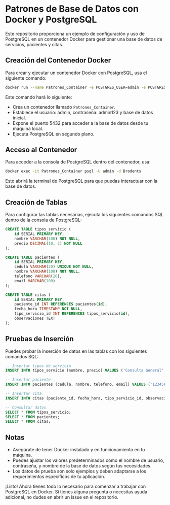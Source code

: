 # Patrones de Base de Datos con Docker y PostgreSQL

Este repositorio proporciona un ejemplo de configuración y uso de PostgreSQL en un contenedor Docker para gestionar una base de datos de servicios, pacientes y citas.

## Creación del Contenedor Docker

Para crear y ejecutar un contenedor Docker con PostgreSQL, usa el siguiente comando:

```bash
docker run --name Patrones_Container -e POSTGRES_USER=admin -e POSTGRES_PASSWORD=admin123 -e POSTGRES_DB=Brodents -p 5432:5432 -d postgres:latest
```

Este comando hará lo siguiente:
- Crea un contenedor llamado `Patrones_Container`.
- Establece el usuario: admin, contraseña: admin123 y base de datos inicial.
- Expone el puerto 5432 para acceder a la base de datos desde tu máquina local.
- Ejecuta PostgreSQL en segundo plano.

## Acceso al Contenedor

Para acceder a la consola de PostgreSQL dentro del contenedor, usa:

```bash
docker exec -it Patrones_Container psql -U admin -d Brodents
```

Esto abrirá la terminal de PostgreSQL para que puedas interactuar con la base de datos.

## Creación de Tablas

Para configurar las tablas necesarias, ejecuta los siguientes comandos SQL dentro de la consola de PostgreSQL:

```sql
CREATE TABLE tipos_servicio (
    id SERIAL PRIMARY KEY,
    nombre VARCHAR(100) NOT NULL,
    precio DECIMAL(10, 2) NOT NULL
);

CREATE TABLE pacientes (
    id SERIAL PRIMARY KEY,
    cedula VARCHAR(20) UNIQUE NOT NULL,
    nombre VARCHAR(100) NOT NULL,
    telefono VARCHAR(20),
    email VARCHAR(100)
);

CREATE TABLE citas (
    id SERIAL PRIMARY KEY,
    paciente_id INT REFERENCES pacientes(id),
    fecha_hora TIMESTAMP NOT NULL,
    tipo_servicio_id INT REFERENCES tipos_servicio(id),
    observaciones TEXT
);
```

## Pruebas de Inserción

Puedes probar la inserción de datos en las tablas con los siguientes comandos SQL:

```sql
-- Insertar tipos de servicio
INSERT INTO tipos_servicio (nombre, precio) VALUES ('Consulta General', 50.00);

-- Insertar paciente
INSERT INTO pacientes (cedula, nombre, telefono, email) VALUES ('1234567890', 'Juan Perez', '555-1234', 'juan@example.com');

-- Insertar cita
INSERT INTO citas (paciente_id, fecha_hora, tipo_servicio_id, observaciones) VALUES (1, '2024-07-21 10:00:00', 1, 'Primera consulta');

-- Consultar datos
SELECT * FROM tipos_servicio;
SELECT * FROM pacientes;
SELECT * FROM citas;
```

## Notas

- Asegúrate de tener Docker instalado y en funcionamiento en tu máquina.
- Puedes ajustar los valores predeterminados como el nombre de usuario, contraseña, y nombre de la base de datos según tus necesidades.
- Los datos de prueba son solo ejemplos y deben adaptarse a los requerimientos específicos de tu aplicación.

¡Listo! Ahora tienes todo lo necesario para comenzar a trabajar con PostgreSQL en Docker. Si tienes alguna pregunta o necesitas ayuda adicional, no dudes en abrir un issue en el repositorio.
